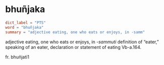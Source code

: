 # bhuñjaka

``` toml
dict_label = "PTS"
word = "bhuñjaka"
summary = "adjective eating, one who eats or enjoys, in -samm"
```

adjective eating, one who eats or enjoys, in *\-sammuti* definition of “eater,” speaking of an eater, declaration or statement of eating Vb\-a.164.

fr. bhuñjati1

